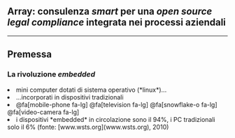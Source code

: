 
## Array: consulenza *smart* per una *open source legal compliance* integrata nei processi aziendali

---

## Premessa
### La rivoluzione *embedded*

<li class="fragment" data-fragment-index="1">mini computer dotati di sistema operativo (*linux*)...</li>
<li class="fragment" data-fragment-index="2">...incorporati in dispositivi tradizionali</li>
<li class="fragment" data-fragment-index="3">@fa[mobile-phone fa-lg] @fa[television fa-lg] @fa[snowflake-o fa-lg] @fa[video-camera fa-lg]</li>
<li class="fragment" data-fragment-index="4">i dispositivi *embedded* in circolazione sono il 94%, i PC tradizionali solo il 6% (fonte: [www.wsts.org](www.wsts.org), 2010)</li>




